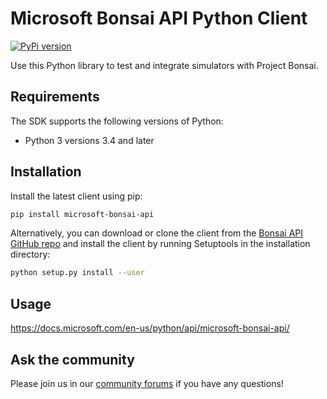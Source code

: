 # Microsoft Bonsai API Python Client

[![PyPi version](https://badge.fury.io/py/microsoft-bonsai-api.svg?new)](https://badge.fury.io/py/microsoft-bonsai-api)

Use this Python library to test and integrate simulators with Project Bonsai.

## Requirements

The SDK supports the following versions of Python:

- Python 3 versions 3.4 and later

## Installation

Install the latest client using pip:

```sh
pip install microsoft-bonsai-api
```

Alternatively, you can download or clone the client from the
[Bonsai API GitHub repo] and install the client by running Setuptools in the
installation directory:

```sh
python setup.py install --user
```

## Usage

https://docs.microsoft.com/en-us/python/api/microsoft-bonsai-api/

## Ask the community

Please join us in our [community forums] if you have any questions!

[//]: # "Link anchor definitions"
[bonsai api github repo]: https://github.com
[community forums]: https://aka.ms/as/forums
